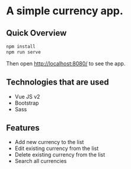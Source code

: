 # A simple currency app.

## Quick Overview

```sh
npm install
npm run serve
```

Then open [http://localhost:8080/](http://localhost:8080/) to see the app.

## Technologies that are used
- Vue JS v2
- Bootstrap
- Sass

## Features
- Add new currency to the list
- Edit existing currency from the list
- Delete existing currency from the list
- Search all currencies
